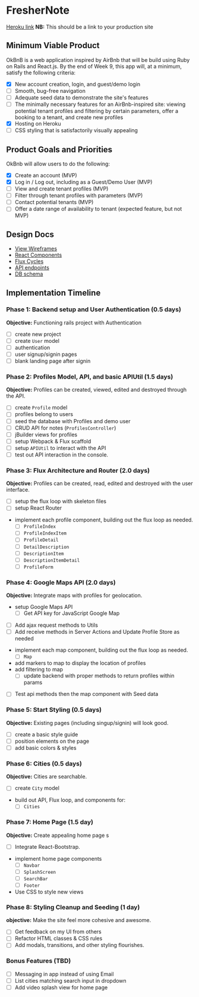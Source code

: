 # FresherNote

[Heroku link][heroku] **NB:** This should be a link to your production site

[heroku]: http://www.herokuapp.com

## Minimum Viable Product

OkBnB is a web application inspired by AirBnb that will be build using Ruby on Rails and React.js.  By the end of Week 9, this app will, at a minimum, satisfy the following criteria:

- [X] New account creation, login, and guest/demo login
- [ ] Smooth, bug-free navigation
- [ ] Adequate seed data to demonstrate the site's features
- [ ] The minimally necessary features for an AirBnb-inspired site: viewing potential tenant profiles and filtering by certain parameters, offer a booking to a tenant, and create new profiles
- [X] Hosting on Heroku
- [ ] CSS styling that is satisfactorily visually appealing

## Product Goals and Priorities

OkBnb will allow users to do the following:

<!-- This is a Markdown checklist. Use it to keep track of your
progress. Put an x between the brackets for a checkmark: [x] -->

- [X] Create an account (MVP)
- [X] Log in / Log out, including as a Guest/Demo User (MVP)
- [ ] View and create tenant profiles (MVP)
- [ ] Filter through tenant profiles with parameters (MVP)
- [ ] Contact potential tenants (MVP)
- [ ] Offer a date range of availability to tenant (expected feature, but not MVP)

## Design Docs
* [View Wireframes][views]
* [React Components][components]
* [Flux Cycles][flux-cycles]
* [API endpoints][api-endpoints]
* [DB schema][schema]

[views]: ./docs/views.md
[components]: ./docs/components.md
[flux-cycles]: ./docs/flux-cycles.md
[api-endpoints]: ./docs/api-endpoints.md
[schema]: ./docs/schema.md

## Implementation Timeline

### Phase 1: Backend setup and User Authentication (0.5 days)

**Objective:** Functioning rails project with Authentication

- [ ] create new project
- [ ] create `User` model
- [ ] authentication
- [ ] user signup/signin pages
- [ ] blank landing page after signin

### Phase 2: Profiles Model, API, and basic APIUtil (1.5 days)

**Objective:** Profiles can be created, viewed, edited and destroyed through
the API.

- [ ] create `Profile` model
- [ ] profiles belong to users
- [ ] seed the database with Profiles and demo user
- [ ] CRUD API for notes (`ProfilesController`)
- [ ] jBuilder views for profiles
- [ ] setup Webpack & Flux scaffold
- [ ] setup `APIUtil` to interact with the API
- [ ] test out API interaction in the console.

### Phase 3: Flux Architecture and Router (2.0 days)

**Objective:** Profiles can be created, read, edited and destroyed with the
user interface.

- [ ] setup the flux loop with skeleton files
- [ ] setup React Router
- implement each profile component, building out the flux loop as needed.
  - [ ] `ProfileIndex`
  - [ ] `ProfileIndexItem`
  - [ ] `ProfileDetail`
  - [ ] `DetailDescription`
  - [ ] `DescriptionItem`
  - [ ] `DescriptionItemDetail`
  - [ ] `ProfileForm`

### Phase 4: Google Maps API (2.0 days)

**Objective:** Integrate maps with profiles for geolocation.

- setup Google Maps API
  - [ ] Get API key for JavaScript Google Map
- [ ] Add ajax request methods to Utils
- [ ] Add receive methods in Server Actions and Update Profile Store as needed
- implement each map component, building out the flux loop as needed.
  - [ ] `Map`
- add markers to map to display the location of profiles
- add filtering to map
  - [ ] update backend with proper methods to return profiles within params
- [ ] Test api methods then the map component with Seed data

### Phase 5: Start Styling (0.5 days)

**Objective:** Existing pages (including singup/signin) will look good.

- [ ] create a basic style guide
- [ ] position elements on the page
- [ ] add basic colors & styles

### Phase 6: Cities (0.5 days)

**Objective:** Cities are searchable.

- [ ] create `City` model
- build out API, Flux loop, and components for:
  - [ ] `Cities`

### Phase 7: Home Page (1.5 day)

**Objective:** Create appealing home page s

- [ ] Integrate React-Bootstrap.

- implement home page components
  - [ ] `Navbar`
  - [ ] `SplashScreen`
  - [ ] `SearchBar`
  - [ ] `Footer`
- Use CSS to style new views

### Phase 8: Styling Cleanup and Seeding (1 day)

**objective:** Make the site feel more cohesive and awesome.

- [ ] Get feedback on my UI from others
- [ ] Refactor HTML classes & CSS rules
- [ ] Add modals, transitions, and other styling flourishes.

### Bonus Features (TBD)
- [ ] Messaging in app instead of using Email
- [ ] List cities matching search input in dropdown
- [ ] Add video splash view for home page

[phase-one]: ./docs/phases/phase1.md
[phase-two]: ./docs/phases/phase2.md
[phase-three]: ./docs/phases/phase3.md
[phase-four]: ./docs/phases/phase4.md
[phase-five]: ./docs/phases/phase5.md
